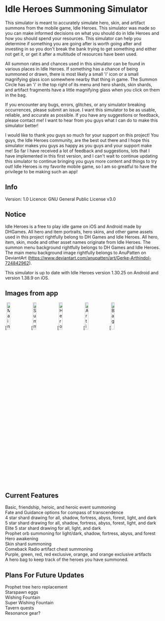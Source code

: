 # Idle Heroes Summoning Simulator
This simulator is meant to accurately simulate hero, skin, and artifact summons from the mobile game, Idle Heroes. This simulator was made so you can make informed decisions on what you should do in Idle Heroes and how you should spend your resources. This simulator can help you determine if something you are going after is worth going after and investing in so you don't break the bank trying to get something and either not get it, or get it after a multitude of resources have been used.

All summon rates and chances used in this simulator can be found in various places in Idle Heroes. If something has a chance of being summoned or drawn, there is most likely a small 'i' icon or a small magnifying glass icon somewhere nearby that thing in game. The Summon Circle has an 'i' in the top right of its menu and hero shards, skin shards, and artifact fragments have a little magnifying glass when you click on them in the bag.

If you encounter any bugs, errors, glitches, or any simulator breaking occurrences, please submit an issue. I want this simulator to be as usable, reliable, and accurate as possible. If you have any suggestions or feedback, please contact me! I want to hear from you guys what I can do to make this simulator better!

I would like to thank you guys so much for your support on this project! You guys, the Idle Heroes community, are the best out there and I hope this simulator makes you guys as happy as you guys and your support make me! So far I have received a lot of feedback and suggestions, lots that I have implemented in this first version, and I can't wait to continue updating this simulator to continue bringing you guys more content and things to try out! Idle Heroes is my favorite mobile game, so I am so greatful to have the privilege to be making such an app!

## Info
Version: 1.0
Licence: GNU General Public License v3.0

## Notice
Idle Heroes is a free to play idle game on iOS and Android made by DHGames. All hero and item portraits, hero skins, and other game assets used in this project rightfully belong to DH Games and Idle Heroes. All hero, item, skin, mode and other asset names originate from Idle Heroes. The summon menu background rightfully belongs to DH Games and Idle Heroes. The main menu background image rightfully belongs to AnuPatten on DeviantArt (https://www.deviantart.com/anupatten/art/Gerke-Arthindol-724842962). 

This simulator is up to date with Idle Heroes version 1.30.25 on Android and version 1.38.9 on iOS.

## Images from app
[<img src="https://user-images.githubusercontent.com/70172740/212793884-d1c41478-a11b-4a94-a631-999b57818ce2.jpg" alt="Main menu" width="15%" height="15%"/>
[<img src="https://user-images.githubusercontent.com/70172740/212793907-459d6acd-d884-4a0c-9196-4c14ac63be4a.jpg" alt="Summoning circle" width="15%" height="15%"/>
[<img src="https://user-images.githubusercontent.com/70172740/212793924-67f821ca-db46-400b-ba73-927ea68e0f22.jpg" alt="Hero awakening" width="15%" height="15%"/>
[<img src="https://user-images.githubusercontent.com/70172740/212793967-d05f83e2-3560-417c-afbd-bbaf408b70c7.jpg" alt="Artifacts" width="15%" height="15%"/>
[<img src="https://user-images.githubusercontent.com/70172740/212793979-fdfc80bd-1600-4ae6-bae7-8306b1a7de5a.jpg" alt="Bag" width="15%" height="15%">

## Current Features
Basic, friendship, heroic, and heroic event summoning\
Fate and Guidance options for compass of transcendence\
4 star shard drawing for all, shadow, fortress, abyss, forest, light, and dark\
5 star shard drawing for all, shadow, fortress, abyss, forest, light, and dark\
Elite 5 star shard drawing for all, light, and dark\
Prophet orb summoning for light/dark, shadow, fortress, abyss, and forest\
Hero awakening\
Skin shard summoning\
Comeback Radio artifact chest summoning\
Purple, green, red, red exclusive, orange, and orange exclusive artifacts\
A hero bag to keep track of the heroes you have summoned.

## Plans For Future Updates
Prophet tree hero replacement\
Starspawn eggs\
Wishing Fountain\
Super Wishing Fountain\
Tavern quests\
Resonance gear?
